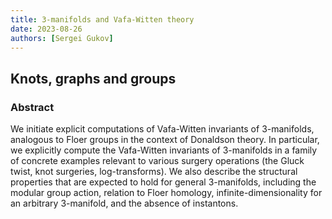 ```yaml
---
title: 3-manifolds and Vafa-Witten theory
date: 2023-08-26
authors: [Sergei Gukov]
---
```


## Knots, graphs and groups

### Abstract

We initiate explicit computations of Vafa-Witten invariants of 3-manifolds, analogous to Floer groups in the context of Donaldson theory. In particular, we explicitly compute the Vafa-Witten invariants of 3-manifolds in a family of concrete examples relevant to various surgery operations (the Gluck twist, knot surgeries, log-transforms). We also describe the structural properties that are expected to hold for general 3-manifolds, including the modular group action, relation to Floer homology, infinite-dimensionality for an arbitrary 3-manifold, and the absence of instantons.
  
 

 





